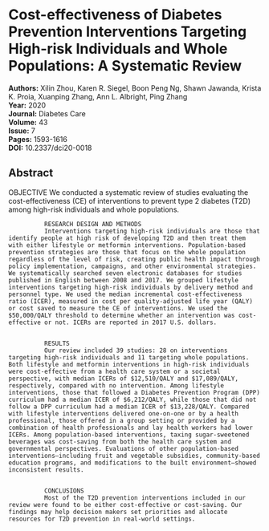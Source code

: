 # Cost-effectiveness of Diabetes Prevention Interventions Targeting High-risk Individuals and Whole Populations: A Systematic Review

**Authors:** Xilin Zhou, Karen R. Siegel, Boon Peng Ng, Shawn Jawanda, Krista K. Proia, Xuanping Zhang, Ann L. Albright, Ping Zhang  
**Year:** 2020  
**Journal:** Diabetes Care  
**Volume:** 43  
**Issue:** 7  
**Pages:** 1593-1616  
**DOI:** 10.2337/dci20-0018  

## Abstract
OBJECTIVE
              We conducted a systematic review of studies evaluating the cost-effectiveness (CE) of interventions to prevent type 2 diabetes (T2D) among high-risk individuals and whole populations.
            
            
              RESEARCH DESIGN AND METHODS
              Interventions targeting high-risk individuals are those that identify people at high risk of developing T2D and then treat them with either lifestyle or metformin interventions. Population-based prevention strategies are those that focus on the whole population regardless of the level of risk, creating public health impact through policy implementation, campaigns, and other environmental strategies. We systematically searched seven electronic databases for studies published in English between 2008 and 2017. We grouped lifestyle interventions targeting high-risk individuals by delivery method and personnel type. We used the median incremental cost-effectiveness ratio (ICER), measured in cost per quality-adjusted life year (QALY) or cost saved to measure the CE of interventions. We used the $50,000/QALY threshold to determine whether an intervention was cost-effective or not. ICERs are reported in 2017 U.S. dollars.
            
            
              RESULTS
              Our review included 39 studies: 28 on interventions targeting high-risk individuals and 11 targeting whole populations. Both lifestyle and metformin interventions in high-risk individuals were cost-effective from a health care system or a societal perspective, with median ICERs of $12,510/QALY and $17,089/QALY, respectively, compared with no intervention. Among lifestyle interventions, those that followed a Diabetes Prevention Program (DPP) curriculum had a median ICER of $6,212/QALY, while those that did not follow a DPP curriculum had a median ICER of $13,228/QALY. Compared with lifestyle interventions delivered one-on-one or by a health professional, those offered in a group setting or provided by a combination of health professionals and lay health workers had lower ICERs. Among population-based interventions, taxing sugar-sweetened beverages was cost-saving from both the health care system and governmental perspectives. Evaluations of other population-based interventions—including fruit and vegetable subsidies, community-based education programs, and modifications to the built environment—showed inconsistent results.
            
            
              CONCLUSIONS
              Most of the T2D prevention interventions included in our review were found to be either cost-effective or cost-saving. Our findings may help decision makers set priorities and allocate resources for T2D prevention in real-world settings.

